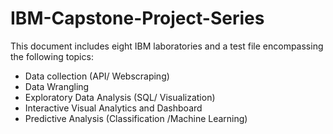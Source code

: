# IBM-Capstone-Project-Series
This document includes eight IBM laboratories and a test file encompassing the following topics:
- Data collection (API/ Webscraping)
- Data Wrangling
- Exploratory Data Analysis (SQL/ Visualization)
- Interactive Visual Analytics and Dashboard
- Predictive Analysis (Classification /Machine Learning)
